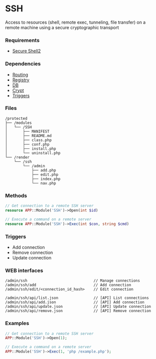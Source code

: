 # SSH
Access to resources (shell, remote exec, tunneling, file transfer) on a remote machine using a secure cryptographic transport

### Requirements

- [Secure Shell2](http://php.net/manual/ru/book.ssh2.php)

### Dependencies
- [Routing](https://github.com/evildevel/php-shell/tree/master/protected/modules/Routing)
- [Registry](https://github.com/evildevel/php-shell/tree/master/protected/modules/Registry)
- [DB](https://github.com/evildevel/php-shell/tree/master/protected/modules/DB)
- [Crypt](https://github.com/evildevel/php-shell/tree/master/protected/modules/Crypt)
- [Triggers](https://github.com/evildevel/php-shell/tree/master/protected/modules/Triggers)

### Files
```
/protected
├── /modules
│   └── /SSH
│       ├── MANIFEST
│       ├── README.md
│       ├── class.php
│       ├── conf.php
│       ├── install.php
│       └── uninstall.php
└── /render
    └── /ssh
        └── /admin
            ├── add.php
            ├── edit.php
            ├── index.php
            └── nav.php
```

### Methods
```php
// Get connection to a remote SSH server
resource APP::Module('SSH')->Open(int $id)

// Execute a command on a remote server
resource APP::Module('SSH')->Exec(int $con, string $cmd)
```

### Triggers
- Add connection
- Remove connection
- Update connection

### WEB interfaces
```
/admin/ssh                              // Manage connections
/admin/ssh/add                          // Add connection
/admin/ssh/edit/<connection_id_hash>    // Edit connection
   
/admin/ssh/api/list.json                // [API] List connections     
/admin/ssh/api/add.json                 // [API] Add connection
/admin/ssh/api/update.json              // [API] Update connection
/admin/ssh/api/remove.json              // [API] Remove connection
```

### Examples
```php
// Get connection to a remote SSH server
APP::Module('SSH')->Open(1);

// Execute a command on a remote server
APP::Module('SSH')->Exec(1, 'php /example.php');
```